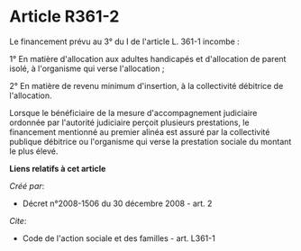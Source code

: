 # Article R361-2

Le financement prévu au 3° du I de l'article L. 361-1 incombe : 

1° En matière d'allocation aux adultes handicapés et d'allocation de parent isolé, à l'organisme qui verse l'allocation ; 

2° En matière de revenu minimum d'insertion, à la collectivité débitrice de l'allocation. 

Lorsque le bénéficiaire de la mesure d'accompagnement judiciaire ordonnée par l'autorité judiciaire perçoit plusieurs
prestations, le financement mentionné au premier alinéa est assuré par la collectivité publique débitrice ou l'organisme qui
verse la prestation sociale du montant le plus élevé.

**Liens relatifs à cet article**

_Créé par_:

  - Décret n°2008-1506 du 30 décembre 2008 - art. 2

_Cite_:

  - Code de l'action sociale et des familles - art. L361-1
